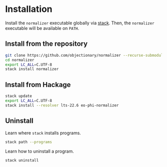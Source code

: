# Installation

Install the `normalizer` executable globally via [stack](https://docs.haskellstack.org/en/stable).
Then, the `normalizer` executable will be available on `PATH`.

## Install from the repository

```sh
git clone https://github.com/objectionary/normalizer --recurse-submodules
cd normalizer
export LC_ALL=C.UTF-8
stack install normalizer
```

## Install from Hackage

```sh
stack update
export LC_ALL=C.UTF-8
stack install --resolver lts-22.6 eo-phi-normalizer
```

## Uninstall

Learn where `stack` installs programs.

```sh
stack path --programs
```

Learn how to uninstall a program.

```sh
stack uninstall
```
